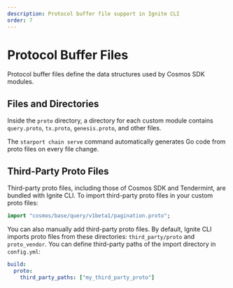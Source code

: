 ```yaml
---
description: Protocol buffer file support in Ignite CLI
order: 7
---
```


# Protocol Buffer Files

Protocol buffer files define the data structures used by Cosmos SDK modules.

## Files and Directories

Inside the `proto` directory, a directory for each custom module contains `query.proto`, `tx.proto`, `genesis.proto`, and other files.

The `starport chain serve` command automatically generates Go code from proto files on every file change.

## Third-Party Proto Files

Third-party proto files, including those of Cosmos SDK and Tendermint, are bundled with Ignite CLI. To import third-party proto files in your custom proto files:

```proto
import "cosmos/base/query/v1beta1/pagination.proto";
```

You can also manually add third-party proto files. By default, Ignite CLI imports proto files from these directories: `third_party/proto` and `proto_vendor`. You can define third-party paths of the import directory in `config.yml`:

```yaml
build:
  proto:
    third_party_paths: ["my_third_party_proto"]
```
